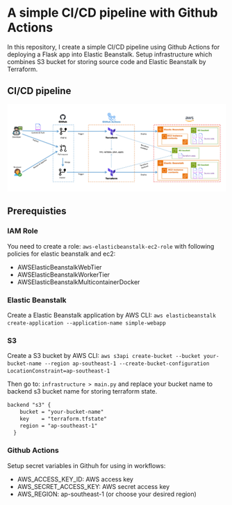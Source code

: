 # A simple CI/CD pipeline with Github Actions

In this repository, I create a simple CI/CD pipeline using Github Actions for deploying a Flask app into Elastic Beanstalk. Setup infrastructure which combines S3 bucket for storing source code and Elastic Beanstalk by Terraform.

## CI/CD pipeline
![CICD Diagram](https://github.com/phatnguyen080401/Simple-CICD-pipeline/blob/master/images/cicd-diagram.jpg)

## Prerequisties
### IAM Role
You need to create a role: `aws-elasticbeanstalk-ec2-role` with following policies for elastic beanstalk and ec2:
  * AWSElasticBeanstalkWebTier
  * AWSElasticBeanstalkWorkerTier
  * AWSElasticBeanstalkMulticontainerDocker
### Elastic Beanstalk
Create a Elastic Beanstalk application by AWS CLI: `aws elasticbeanstalk create-application --application-name simple-webapp` 
### S3 
Create a S3 bucket by AWS CLI: `aws s3api create-bucket --bucket your-bucket-name --region ap-southeast-1 --create-bucket-configuration LocationConstraint=ap-southeast-1`

Then go to: `infrastructure > main.py` and replace your bucket name to backend s3 bucket name for storing terraform state.
```
backend "s3" {
    bucket = "your-bucket-name"
    key    = "terraform.tfstate"
    region = "ap-southeast-1"
  }
```
### Github Actions
Setup secret variables in Githuh for using in workflows:
  * AWS_ACCESS_KEY_ID: AWS access key
  * AWS_SECRET_ACCESS_KEY: AWS secret access key
  * AWS_REGION: ap-southeast-1 (or choose your desired region)
